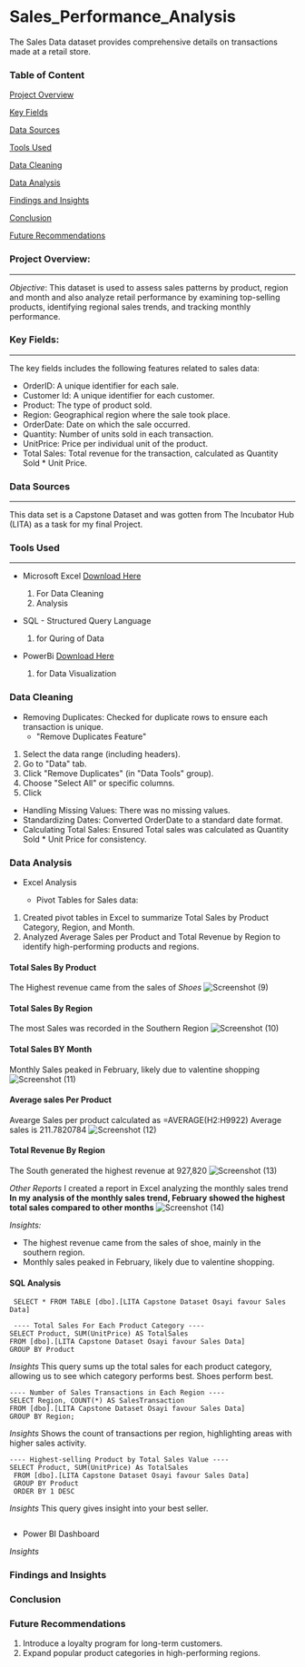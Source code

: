 # Sales_Performance_Analysis
The Sales Data dataset provides comprehensive details on transactions made at a retail store.

### Table of Content
[Project Overview](#project-overview)

[Key Fields](#key-fields)

[Data Sources](#data-sources)

[Tools Used](#tools-used)

[Data Cleaning](#data-cleaning)

[Data Analysis](#data-analysis)

[Findings and Insights](#findings-and-insights)

[Conclusion](#conclusion)

[Future Recommendations](#future-recommendations)



### Project Overview:
---
*Objective*:
This dataset is used to assess sales patterns by product, region and month and also analyze retail performance by examining top-selling products, identifying regional sales trends, and tracking monthly performance.

### Key Fields:
---
The key fields includes the following features related to sales data:
 - OrderID: A unique identifier for each sale.
 - Customer Id: A unique identifier for each customer.
 - Product: The type of product sold.
 - Region: Geographical region where the sale took place.
 - OrderDate: Date on which the sale occurred.
 - Quantity: Number of units sold in each transaction.
 - UnitPrice: Price per individual unit of the product. 
 - Total Sales: Total revenue for the transaction, calculated as Quantity Sold * Unit Price.

### Data Sources
---
This data set is a Capstone Dataset and was gotten from The Incubator Hub (LITA) as a task for my final Project.

### Tools Used
---
- Microsoft Excel [Download Here](https://www.microsoft.com)
   1. For Data Cleaning
   2. Analysis
      
- SQL - Structured Query Language
   1. for Quring of Data
  
- PowerBi [Download Here](https://www.PowerBi.com)
    1. for Data Visualization

### Data Cleaning
 - Removing Duplicates: Checked for duplicate rows to ensure each transaction is unique.
   - "Remove Duplicates Feature"
1. Select the data range (including headers).
2. Go to "Data" tab.
3. Click "Remove Duplicates" (in "Data Tools" group).
4. Choose "Select All" or specific columns.
5. Click
 - Handling Missing Values: There was no missing values.
 - Standardizing Dates: Converted OrderDate to a standard date format.
 - Calculating Total Sales: Ensured Total sales was calculated as Quantity Sold * Unit Price for consistency.

### Data Analysis
 - Excel Analysis

   - Pivot Tables for Sales data:
1. Created pivot tables in Excel to summarize Total Sales by Product Category, Region, and Month.
2. Analyzed Average Sales per Product and Total Revenue by Region to identify high-performing products and regions.

#### Total Sales By Product
The Highest revenue came from the sales of *Shoes* 
![Screenshot (9)](https://github.com/user-attachments/assets/12e0eb2b-ba18-4ff7-9bcf-1bf6e44e00de)

#### Total Sales By Region
The most Sales was recorded in the Southern Region
![Screenshot (10)](https://github.com/user-attachments/assets/cff63e62-5ae0-476c-b8e6-2cda871c229a)

#### Total Sales BY Month
Monthly Sales peaked in February, likely due to valentine shopping
![Screenshot (11)](https://github.com/user-attachments/assets/3e60b6dd-e970-4ab6-bb77-f67cea3df840)

#### Average sales Per Product
Avearge Sales per product calculated as =AVERAGE(H2:H9922)
Average sales is 211.7820784
![Screenshot (12)](https://github.com/user-attachments/assets/34ac1ba7-c5a6-4c8b-bf6b-10814d7ed1cc)

#### Total Revenue By Region
The South generated the highest revenue at 927,820
![Screenshot (13)](https://github.com/user-attachments/assets/71173050-c26e-4813-a80a-6c5081fd12c5)

*Other Reports*
I created a report in Excel analyzing the monthly sales trend
**In my analysis of the monthly sales trend, February showed the highest total sales compared to other months**
![Screenshot (14)](https://github.com/user-attachments/assets/a040167c-5df3-422c-8762-adab10c7dd51)


*Insights:*
 - The highest revenue came from the sales of shoe, mainly in the southern region.
 - Monthly sales peaked in February, likely due to valentine shopping.

 #### SQL Analysis
```
 SELECT * FROM TABLE [dbo].[LITA Capstone Dataset Osayi favour Sales Data]

 ---- Total Sales For Each Product Category ----
SELECT Product, SUM(UnitPrice) AS TotalSales
FROM [dbo].[LITA Capstone Dataset Osayi favour Sales Data] 
GROUP BY Product
```

*Insights*
This query sums up the total sales for each product category, allowing us to see which category performs best.
Shoes perform best.

```
---- Number of Sales Transactions in Each Region ----
SELECT Region, COUNT(*) AS SalesTransaction
FROM [dbo].[LITA Capstone Dataset Osayi favour Sales Data]
GROUP BY Region;
```

*Insights*
Shows the count of transactions per region, highlighting areas with higher sales activity.

```
---- Highest-selling Product by Total Sales Value ----
SELECT Product, SUM(UnitPrice) As TotalSales
 FROM [dbo].[LITA Capstone Dataset Osayi favour Sales Data] 
 GROUP BY Product
 ORDER BY 1 DESC
```

*Insights*
This query gives insight into your best seller.

```
```

 - Power BI Dashboard

*Insights*

### Findings and Insights

### Conclusion

### Future Recommendations
1. Introduce a loyalty program for long-term customers.
2. Expand popular product categories in high-performing regions.
